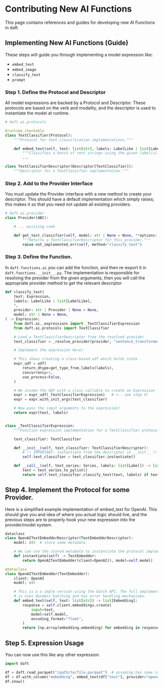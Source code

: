 # Contributing New AI Functions

This page contains references and guides for developing new AI Functions in daft.

## Implementing New AI Functions (Guide)

These steps will guide you through implementing a model expression like:

- `embed_text`
- `embed_image`
- `classify_text`
- `prompt`

### Step 1. Define the Protocol and Descriptor

All model expressions are backed by a Protocol and Descriptor. These protocols are based on the verb and modality, and the
descriptor is used to instantiate the model at runtime.

```python
# daft.ai.protocols

@runtime_checkable
class TextClassifier(Protocol):
    """Protocol for text classification implementations."""

    def embed_text(self, text: list[str], labels: LabelLike | list[LabelLike]) -> list[Embedding]:
        """Classifies a batch of text strings using the given label(s)."""
        ...

class TextClassifierDescriptor(Descriptor[TextClassifier]):
    """Descriptor for a TextClassifier implementation."""
```

### Step 2. Add to the Provider Interface

You must update the Provider interface with a new method to create your descriptor. This should have
a default implementation which simply raises; this makes it so that you need not update all existing providers.

```python
# daft.ai.provider
class Provider(ABC):

    # ... existing code

    def get_text_classifier(self, model: str | None = None, **options: Any) -> TextClassifierDescriptor:
        """Returns a TextClassifierDescriptor for this provider."""
        raise not_implemented_err(self, method="classify_text")
```

### Step 3. Define the Function.

In `daft.functions.ai` you can add the function, and then re-export it in `daft.functions.__init__.py`.
The implementation is responsible for resolving the provider from the given arguments, then you
will call the appropriate provider method to get the relevant descriptor

```python
def classify_text(
    text: Expression,
    labels: LabelLike | list[LabelLike],
    *,
    provider: str | Provider | None = None,
    model: str | None = None,
) -> Expression:
    from daft.ai._expressions import _TextClassifierExpression
    from daft.ai.protocols import TextClassifier

    # Load a TextClassifierDescriptor from the resolved provider
    text_classifier = _resolve_provider(provider, "sentence_transformers").get_text_classifier(model, **options)

    # Implement the expression here!

    # This shows creating a class-based udf which holds state
    expr_udf = udf(
        return_dtype=get_type_from_labels(labels),
        concurrency=1,
        use_process=False,
    )

    # We invoke the UDF with a class callable to create an Expression
    expr = expr_udf(_TextClassifierExpression)   # <-- see step 4!
    expr = expr.with_init_args(text_classifier)

    # Now pass the input arguments to the expression!
    return expr(text, labels)


class _TextClassifierExpression:
    """Function expression implementation for a TextClassifier protocol."""

    text_classifier: TextClassifier

    def __init__(self, text_classifier: TextClassifierDescriptor):
        # !! IMPORTANT: instantiate from the descriptor in __init__ !!
        self.text_classifier = text_classifier.instantiate()

    def __call__(self, text_series: Series, labels: list[Label]) -> list[Embedding]:
        text = text_series.to_pylist()
        return self.text_classifier.classify_text(text, labels) if text else []
```

## Step 4. Implement the Protocol for some Provider.

Here is a simplified example implementation of embed_text for OpenAI. This should give you
and idea of where you actual logic should live, and the previous steps are to properly
hook your new expression into the provider/model system.

```python
dataclass
class OpenAITextEmbedderDescriptor(TextEmbedderDescriptor):
    model: str  # store some metadata

    # We can use the stored metadata to instantiate the protocol implementation
    def instantiate(self) -> TextEmbedder:
        return OpenAITextEmbedder(client=OpenAI(), model=self.model)

@dataclass
class OpenAITextEmbedder(TextEmbedder):
    client: OpenAI
    model: str

    # This is a a imple version using the batch API. The full implementation
    # is uses dynamic batching and has error handling mechanisms.
    def embed_text(self, text: list[str]) -> list[Embedding]:
        response = self.client.embeddings.create(
            input=text,
            model=self.model,
            encoding_format="float",
        )
        return [np.array(embedding.embedding) for embedding in response.data]
```

## Step 5. Expression Usage

You can now use this like any other expression.

```python
import daft

df = daft.read_parquet("/path/to/file.parquet")  # assuming has some column 'text'
df = df.with_column("embedding", embed_text(df["text"], provider="openai"))  # <- set provider to 'openai'
df.show()
```
